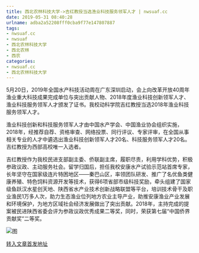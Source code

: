 ```yaml
---
title: 西北农林科技大学->吉红教授当选渔业科技服务领军人才 | nwsuaf.cc
date: 2019-05-31 08:40:28
urlname: adba2a52208fff0cba9f77e147807887
tags: 
- nwsuaf.cc
- nwsuaf
- 西北农林科技大学
- 西北农林
- 西农
categories:
- nwsuaf.cc
- 西北农林科技大学
---
```



5月20日，2019年全国水产科技活动周在广东深圳启动，会上向改革开放40周年渔业重大科技成果完成单位与突出贡献人物、2018年度渔业科技创新领军人才、渔业科技服务领军人才颁发了证书。我校动科学院吉红教授当选2018年渔业科技服务领军人才。

渔业科技创新和科技服务领军人才由中国水产学会、中国渔业协会组织实施，2018年，经推荐自荐、资格审查、网络投票、同行评议、专家评审，在全国从事相关专业的人才中遴选出渔业科技创新领军人才20名、科技服务领军人才20名。吉红教授为西部高校唯一入选者。

吉红教授作为我校民进支部副主委、侨联副主席，履职尽责，利用学科优势，积极参政议政、主动服务社会。留学归国后，担任我校安康水产试验示范站首席专家，长年坚守在国家级连片特困地区——秦巴山区，率领团队研发、推广了名优鱼类健康养殖、特色饲料资源开发等技术，获得6项省部市级科技奖励，牵头组建了国家级鱼跃汉水星创天地、陕西省水产业技术创新战略联盟等平台，培训技术骨干及职业渔民1万多人次，助力生态渔业位列地方农业主导产业，助推安康渔业产业发展和环境保护，为地方区域社会经济发展做出了突出贡献。2018年，主持完成的提案被民进陕西省委会评为参政议政优秀成果二等奖，同时，荣获第七届“中国侨界贡献奖”二等奖。



![图](https://news.nwsuaf.edu.cn/images/content/2019-05/20190521162740772388.jpg)

[转入文章首发地址](https://news.nwsuaf.edu.cn/xnxw/89719.htm)